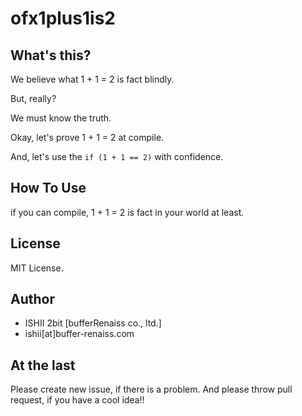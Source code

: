 # ofx1plus1is2

## What's this?

We believe what 1 + 1 = 2 is fact blindly. 

But, really?

We must know the truth.

Okay, let's prove 1 + 1 = 2 at compile.

And, let's use the `if (1 + 1 == 2)` with confidence.

## How To Use

if you can compile, 1 + 1 = 2 is fact in your world at least.

## License

MIT License.

## Author

* ISHII 2bit [bufferRenaiss co., ltd.]
* ishii[at]buffer-renaiss.com

## At the last

Please create new issue, if there is a problem.
And please throw pull request, if you have a cool idea!!